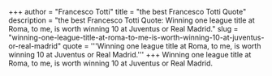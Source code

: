 +++
author = "Francesco Totti"
title = "the best Francesco Totti Quote"
description = "the best Francesco Totti Quote: Winning one league title at Roma, to me, is worth winning 10 at Juventus or Real Madrid."
slug = "winning-one-league-title-at-roma-to-me-is-worth-winning-10-at-juventus-or-real-madrid"
quote = '''Winning one league title at Roma, to me, is worth winning 10 at Juventus or Real Madrid.'''
+++
Winning one league title at Roma, to me, is worth winning 10 at Juventus or Real Madrid.
